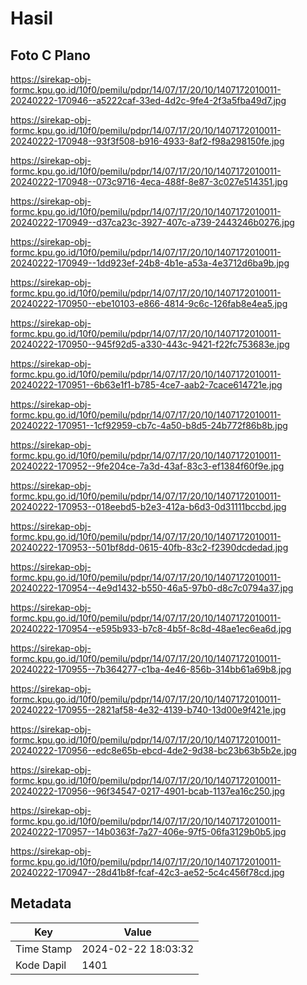 # Hasil

## Foto C Plano

https://sirekap-obj-formc.kpu.go.id/10f0/pemilu/pdpr/14/07/17/20/10/1407172010011-20240222-170946--a5222caf-33ed-4d2c-9fe4-2f3a5fba49d7.jpg

https://sirekap-obj-formc.kpu.go.id/10f0/pemilu/pdpr/14/07/17/20/10/1407172010011-20240222-170948--93f3f508-b916-4933-8af2-f98a298150fe.jpg

https://sirekap-obj-formc.kpu.go.id/10f0/pemilu/pdpr/14/07/17/20/10/1407172010011-20240222-170948--073c9716-4eca-488f-8e87-3c027e514351.jpg

https://sirekap-obj-formc.kpu.go.id/10f0/pemilu/pdpr/14/07/17/20/10/1407172010011-20240222-170949--d37ca23c-3927-407c-a739-2443246b0276.jpg

https://sirekap-obj-formc.kpu.go.id/10f0/pemilu/pdpr/14/07/17/20/10/1407172010011-20240222-170949--1dd923ef-24b8-4b1e-a53a-4e3712d6ba9b.jpg

https://sirekap-obj-formc.kpu.go.id/10f0/pemilu/pdpr/14/07/17/20/10/1407172010011-20240222-170950--ebe10103-e866-4814-9c6c-126fab8e4ea5.jpg

https://sirekap-obj-formc.kpu.go.id/10f0/pemilu/pdpr/14/07/17/20/10/1407172010011-20240222-170950--945f92d5-a330-443c-9421-f22fc753683e.jpg

https://sirekap-obj-formc.kpu.go.id/10f0/pemilu/pdpr/14/07/17/20/10/1407172010011-20240222-170951--6b63e1f1-b785-4ce7-aab2-7cace614721e.jpg

https://sirekap-obj-formc.kpu.go.id/10f0/pemilu/pdpr/14/07/17/20/10/1407172010011-20240222-170951--1cf92959-cb7c-4a50-b8d5-24b772f86b8b.jpg

https://sirekap-obj-formc.kpu.go.id/10f0/pemilu/pdpr/14/07/17/20/10/1407172010011-20240222-170952--9fe204ce-7a3d-43af-83c3-ef1384f60f9e.jpg

https://sirekap-obj-formc.kpu.go.id/10f0/pemilu/pdpr/14/07/17/20/10/1407172010011-20240222-170953--018eebd5-b2e3-412a-b6d3-0d31111bccbd.jpg

https://sirekap-obj-formc.kpu.go.id/10f0/pemilu/pdpr/14/07/17/20/10/1407172010011-20240222-170953--501bf8dd-0615-40fb-83c2-f2390dcdedad.jpg

https://sirekap-obj-formc.kpu.go.id/10f0/pemilu/pdpr/14/07/17/20/10/1407172010011-20240222-170954--4e9d1432-b550-46a5-97b0-d8c7c0794a37.jpg

https://sirekap-obj-formc.kpu.go.id/10f0/pemilu/pdpr/14/07/17/20/10/1407172010011-20240222-170954--e595b933-b7c8-4b5f-8c8d-48ae1ec6ea6d.jpg

https://sirekap-obj-formc.kpu.go.id/10f0/pemilu/pdpr/14/07/17/20/10/1407172010011-20240222-170955--7b364277-c1ba-4e46-856b-314bb61a69b8.jpg

https://sirekap-obj-formc.kpu.go.id/10f0/pemilu/pdpr/14/07/17/20/10/1407172010011-20240222-170955--2821af58-4e32-4139-b740-13d00e9f421e.jpg

https://sirekap-obj-formc.kpu.go.id/10f0/pemilu/pdpr/14/07/17/20/10/1407172010011-20240222-170956--edc8e65b-ebcd-4de2-9d38-bc23b63b5b2e.jpg

https://sirekap-obj-formc.kpu.go.id/10f0/pemilu/pdpr/14/07/17/20/10/1407172010011-20240222-170956--96f34547-0217-4901-bcab-1137ea16c250.jpg

https://sirekap-obj-formc.kpu.go.id/10f0/pemilu/pdpr/14/07/17/20/10/1407172010011-20240222-170957--14b0363f-7a27-406e-97f5-06fa3129b0b5.jpg

https://sirekap-obj-formc.kpu.go.id/10f0/pemilu/pdpr/14/07/17/20/10/1407172010011-20240222-170947--28d41b8f-fcaf-42c3-ae52-5c4c456f78cd.jpg


## Metadata

| Key        | Value               |
| ---------- | ------------------- |
| Time Stamp | 2024-02-22 18:03:32 |
| Kode Dapil | 1401                |



